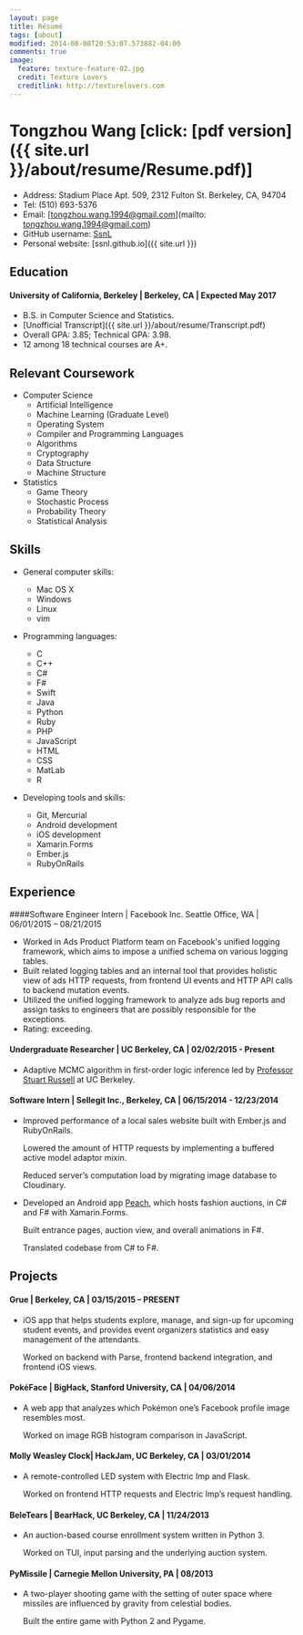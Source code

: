 ```yaml
---
layout: page
title: Résumé
tags: [about]
modified: 2014-08-08T20:53:07.573882-04:00
comments: true
image:
  feature: texture-feature-02.jpg
  credit: Texture Lovers
  creditlink: http://texturelovers.com
---
```


# Tongzhou Wang [click: [pdf version]({{ site.url }}/about/resume/Resume.pdf)]
+ Address: Stadium Place Apt. 509, 2312 Fulton St. Berkeley, CA, 94704
+ Tel: (510) 693-5376 
+ Email: [tongzhou.wang.1994@gmail.com](mailto: tongzhou.wang.1994@gmail.com)
+ GitHub username: [SsnL](https://github.com/SsnL/)
+ Personal website: [ssnl.github.io]({{ site.url }})## Education#### University of California, Berkeley | Berkeley, CA | Expected May 2017+ B.S. in Computer Science and Statistics.+ [Unofficial Transcript]({{ site.url }}/about/resume/Transcript.pdf)
+ Overall GPA: 3.85; Technical GPA: 3.98. 
+ 12 among 18 technical courses are A+. ## Relevant Coursework
+ Computer Science    + Artificial Intelligence    + Machine Learning (Graduate Level)    + Operating System    + Compiler and Programming Languages    + Algorithms
    + Cryptography    + Data Structure    + Machine Structure
+ Statistics    + Game Theory    + Stochastic Process    + Probability Theory    + Statistical Analysis## Skills+ General computer skills:     + Mac OS X    + Windows    + Linux    + vim
+ Programming languages:
    + C
    + C++
    + C#
    + F#
    + Swift
    + Java
    + Python
    + Ruby
    + PHP
    + JavaScript
    + HTML
    + CSS
    + MatLab
    + R
    + Developing tools and skills: 
    + Git, Mercurial    
    + Android development 
    + iOS development
    + Xamarin.Forms
    + Ember.js
    + RubyOnRails ## Experience####Software Engineer Intern | Facebook Inc. Seattle Office, WA | 06/01/2015 – 08/21/2015+ Worked in Ads Product Platform team on Facebook's unified logging framework, which aims to impose a unified schema on various logging tables.+ Built related logging tables and an internal tool that provides holistic view of ads HTTP requests, from frontend UI events and HTTP API calls to backend mutation events.+ Utilized the unified logging framework to analyze ads bug reports and assign tasks to engineers that are possibly responsible for the exceptions.+ Rating: exceeding.#### Undergraduate Researcher | UC Berkeley, CA | 02/02/2015 - Present
+ Adaptive MCMC algorithm in first-order logic inference led by [Professor Stuart Russell](http://www.cs.berkeley.edu/~russell/) at UC Berkeley.#### Software Intern | Sellegit Inc., Berkeley, CA | 06/15/2014 - 12/23/2014+ Improved performance of a local sales website built with Ember.js and RubyOnRails.
     Lowered the amount of HTTP requests by implementing a buffered active model adaptor mixin.
    Reduced server’s computation load by migrating image database to Cloudinary.+ Developed an Android app [Peach](https://peachapp.com/), which hosts fashion auctions, in C# and F# with Xamarin.Forms. 
    Built entrance pages, auction view, and overall animations in F#. 
    Translated codebase from C# to F#. ## Projects 
#### Grue | Berkeley, CA | 03/15/2015 – PRESENT+ iOS app that helps students explore, manage, and sign-up for upcoming student events, and provides event organizers statistics and easy management of the attendants.
    Worked on backend with Parse, frontend backend integration, and frontend iOS views.#### PokéFace | BigHack, Stanford University, CA | 04/06/2014 + A web app that analyzes which Pokémon one’s Facebook profile image resembles most. 

    Worked on image RGB histogram comparison in JavaScript.
#### Molly Weasley Clock| HackJam, UC Berkeley, CA | 03/01/2014+ A remote-controlled LED system with Electric Imp and Flask. 
    Worked on frontend HTTP requests and Electric Imp’s request handling. 
#### BeleTears | BearHack, UC Berkeley, CA | 11/24/2013+ An auction-based course enrollment system written in Python 3. 

    Worked on TUI, input parsing and the underlying auction system.#### PyMissile | Carnegie Mellon University, PA | 08/2013 + A two-player shooting game with the setting of outer space where missiles are influenced by gravity from celestial bodies. 

    Built the entire game with Python 2 and Pygame.